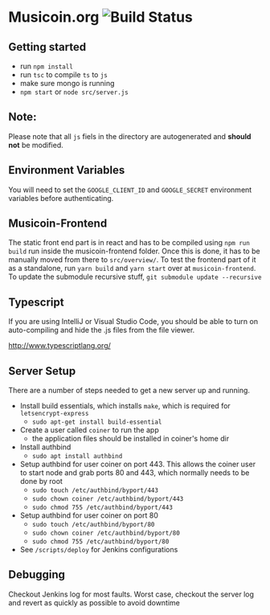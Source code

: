 # Musicoin.org ![Build Status](https://circleci.com/gh/Varunram/musicoin.org.svg?style=shield&circle-token=0fcff59380b4901125cf66e4d37a8a05c03649b1)


## Getting started

 * run `npm install`
 * run `tsc` to compile `ts` to `js`
 * make sure mongo is running
 * `npm start` or `node src/server.js`

## Note:
Please note that all `js` fiels in the directory are autogenerated and **should not** be modified.

## Environment Variables

You will need to set the `GOOGLE_CLIENT_ID` and `GOOGLE_SECRET` environment
variables before authenticating.   

## Musicoin-Frontend

The static front end part is in react and has to be compiled using `npm run build` run inside the musicoin-frontend folder. Once this is done, it has to be manually moved from there to `src/overview/`. To test the frontend part of it as a standalone, run `yarn build` and `yarn start` over at `musicoin-frontend`. To update the submodule recursive stuff, `git submodule update --recursive`

## Typescript

If you are using IntelliJ or Visual Studio Code, you should be
able to turn on auto-compiling and hide the .js files from the
file viewer.  

http://www.typescriptlang.org/

## Server Setup
There are a number of steps needed to get a new server up and running.  

- Install build essentials, which installs `make`, which is required for `letsencrypt-express`
  - `sudo apt-get install build-essential`
- Create a user called `coiner` to run the app
  - the application files should be installed in coiner's home dir
- Install authbind
  - `sudo apt install authbind`
- Setup authbind for user coiner on port 443.  This allows the coiner user to start node and grab ports 80 and 443, which normally needs to be done by root
  - `sudo touch /etc/authbind/byport/443`
  - `sudo chown coiner /etc/authbind/byport/443`
  - `sudo chmod 755 /etc/authbind/byport/443`
- Setup authbind for user coiner on port 80  
  - `sudo touch /etc/authbind/byport/80`
  - `sudo chown coiner /etc/authbind/byport/80`
  - `sudo chmod 755 /etc/authbind/byport/80`
- See `/scripts/deploy` for Jenkins configurations

## Debugging
Checkout Jenkins log for most faults. Worst case, checkout the server log and revert as quickly as possible to avoid downtime
